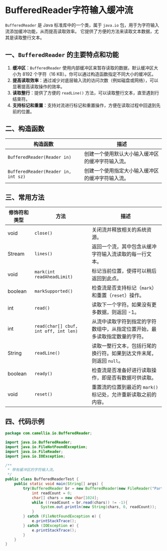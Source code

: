 # BufferedReader字符输入缓冲流

`BufferedReader` 是 Java 标准库中的一个类，属于 `java.io` 包，用于为字符输入流添加缓冲功能，从而提高读取效率。
它提供了方便的方法来读取文本数据，尤其是读取整行文本。

## 一、`BufferedReader` 的主要特点和功能

1. **缓冲区**：`BufferedReader` 使用内部缓冲区来暂存读取的数据，默认缓冲区大小为 8192 个字符（16 KB）。你可以通过构造函数指定不同大小的缓冲区。
2. **提高读取效率**：通过减少对底层输入流的访问次数（例如磁盘或网络），可以显著提高读取操作的效率。
3. **读取整行**：提供了方便的 `readLine()` 方法，可以读取整行文本，直至遇到行结束符。
4. **支持标记和重置**：支持对流进行标记和重置操作，方便在读取过程中回退到先前的位置。

## 二、构造函数

| 构造函数                                | 描述                       |
|-------------------------------------|--------------------------|
| `BufferedReader(Reader in)`         | 创建一个使用默认大小输入缓冲区的缓冲字符输入流。 |
| `BufferedReader(Reader in, int sz)` | 创建一个使用指定大小输入缓冲区的缓冲字符输入流。 |

## 三、常用方法

| 修饰符和类型         | 方法                                    | 描述                                    |
|----------------|---------------------------------------|---------------------------------------|
| void           | `close()`                             | 关闭流并释放相关的系统资源。                        |
| Stream<String> | `lines()`                             | 返回一个流，其中包含从缓冲字符输入流读取的每一行文本。           |
| void           | `mark(int readAheadLimit)`            | 标记当前位置，使得可以稍后返回到此点。                   |
| boolean        | `markSupported()`                     | 检查流是否支持标记（`mark`）和重置（`reset`）操作。      |
| int            | `read()`                              | 读取下一个字符。如果没有更多数据，则返回 -1。              |
| int            | `read(char[] cbuf, int off, int len)` | 从流中读取字符到指定的字符数组中，从指定位置开始，最多读取指定数量的字符。 |
| String         | `readLine()`                          | 读取一整行文本，包括行尾的换行符。如果到达文件末尾，则返回 `null`。 |
| boolean        | `ready()`                             | 检查流是否准备好进行读取操作，即是否有数据可供读取。            |
| void           | `reset()`                             | 重置流的位置到最近的 `mark()` 标记处，允许重新读取之前的内容。  |


## 四、代码示例

```java
package com.camellia.io.BufferedReader;

import java.io.BufferedReader;
import java.io.FileNotFoundException;
import java.io.FileReader;
import java.io.IOException;

/**
 * 带有缓冲区的字符输入流。
 */
public class BufferedReaderTest {
    public static void main(String[] args) {
        try(BufferedReader br = new BufferedReader(new FileReader("Part3/src/document/滕王阁序.txt"))){
            int readCount = 0;
            char[] chars = new char[1024];
            while ((readCount = br.read(chars)) != -1){
                System.out.println(new String(chars, 0, readCount));
            }
        } catch (FileNotFoundException e) {
            e.printStackTrace();
        } catch (IOException e) {
            e.printStackTrace();
        }
    }
}

```
